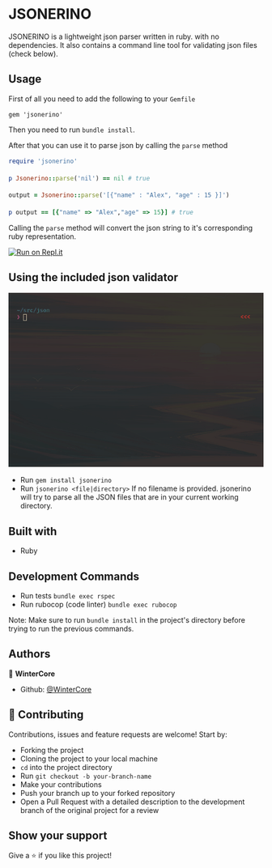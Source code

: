 # JSONERINO

JSONERINO is a lightweight json parser written in ruby. with no dependencies. It also contains a command line tool for validating json files (check below).

## Usage

First of all you need to add the following to your `Gemfile`
```
gem 'jsonerino'
```
Then you need to run `bundle install`.

After that you can use it to parse json by calling the `parse` method

```ruby
require 'jsonerino'

p Jsonerino::parse('nil') == nil # true

output = Jsonerino::parse('[{"name" : "Alex", "age" : 15 }]')

p output == [{"name" => "Alex","age" => 15}] # true

```


Calling the `parse` method will convert the json string to it's corresponding ruby representation.


[![Run on Repl.it](https://repl.it/badge/github/WinterCore/microverse-ruby-capstone-json-parser)](https://repl.it/@WinterCore/microverse-ruby-capstone-json-parser#main.rb)

## Using the included json validator

![CLI DEMO](cli-demo.gif)

- Run `gem install jsonerino`
- Run `jsonerino <file|directory>`
    If no filename is provided. jsonerino will try to parse all the JSON files that are in your current working directory.


## Built with

- Ruby

## Development Commands

- Run tests `bundle exec rspec`
- Run rubocop (code linter) `bundle exec rubocop`

Note: Make sure to run `bundle install` in the project's directory before trying to run the previous commands.

## Authors

👤  **WinterCore**

- Github: [@WinterCore](https://github.com/WinterCore)

## 🤝  Contributing

Contributions, issues and feature requests are welcome! Start by:

- Forking the project
- Cloning the project to your local machine
- `cd` into the project directory
- Run `git checkout -b your-branch-name`
- Make your contributions
- Push your branch up to your forked repository
- Open a Pull Request with a detailed description to the development branch of the original project for a review

## Show your support

Give a ⭐️  if you like this project!
